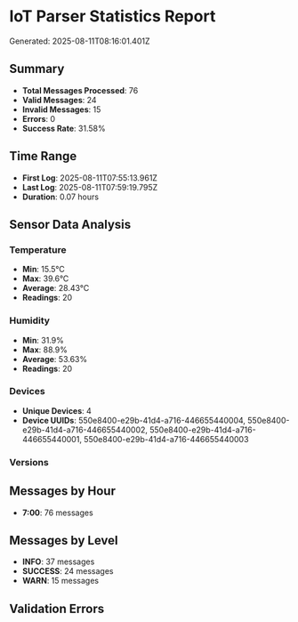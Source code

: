 
# IoT Parser Statistics Report
Generated: 2025-08-11T08:16:01.401Z

## Summary
- **Total Messages Processed**: 76
- **Valid Messages**: 24
- **Invalid Messages**: 15
- **Errors**: 0
- **Success Rate**: 31.58%

## Time Range
- **First Log**: 2025-08-11T07:55:13.961Z
- **Last Log**: 2025-08-11T07:59:19.795Z
- **Duration**: 0.07 hours

## Sensor Data Analysis
### Temperature
- **Min**: 15.5°C
- **Max**: 39.6°C
- **Average**: 28.43°C
- **Readings**: 20

### Humidity
- **Min**: 31.9%
- **Max**: 88.9%
- **Average**: 53.63%
- **Readings**: 20

### Devices
- **Unique Devices**: 4
- **Device UUIDs**: 550e8400-e29b-41d4-a716-446655440004, 550e8400-e29b-41d4-a716-446655440002, 550e8400-e29b-41d4-a716-446655440001, 550e8400-e29b-41d4-a716-446655440003

### Versions


## Messages by Hour
- **7:00**: 76 messages

## Messages by Level
- **INFO**: 37 messages
- **SUCCESS**: 24 messages
- **WARN**: 15 messages

## Validation Errors

